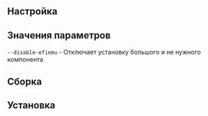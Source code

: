 <pkg :name="'grub'" instsize showsbu2></pkg>

## Настройка

<package-script :package="'grub'" :type="'configure-mbr'"></package-script>

## Значения параметров

`--disable-efiemu` - Отключает установку большого и не нужного компонента

## Сборка

<package-script :package="'grub'" :type="'build'"></package-script>

## Установка

<package-script :package="'grub'" :type="'install-mbr'"></package-script>

<script>
	new Vue({ el: '#main' })
</script>
